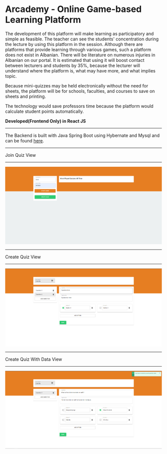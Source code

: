 # Arcademy - Online Game-based Learning Platform

The development of this platform will make learning as participatory and simple as feasible. The teacher can see the students' concentration during the lecture by using this platform in the session.
Although there are platforms that provide learning through various games, such a platform does not exist in Albanian. There will be literature on numerous injuries in Albanian on our portal. It is estimated that using it will boost contact between lecturers and students by 35%, because the lecturer will understand where the platform is, what may have more, and what implies topic.

Because mini-quizzes may be held electronically without the need for sheets, the platform will be for schools, faculties, and courses to save on sheets and printing.

The technology would save professors time because the platform would calculate student points automatically.

**Developed(Frontend Only) in React JS**
***
The Backend is built with Java Spring Boot using Hybernate and Mysql and can be found [here](https://github.com/etnikbeqiri1/arcademy-backend).


---
Join Quiz View
***
![home](https://raw.githubusercontent.com/etnikbeqiri1/arcademy-frontend/main/assets/home.png)

---
Create Quiz View
***
![create_quiz](https://raw.githubusercontent.com/etnikbeqiri1/arcademy-frontend/main/assets/create_quiz.png)

---
Create Quiz With Data View
***
![create_quiz_with_data](https://raw.githubusercontent.com/etnikbeqiri1/arcademy-frontend/main/assets/create_quiz_with_data.png)



